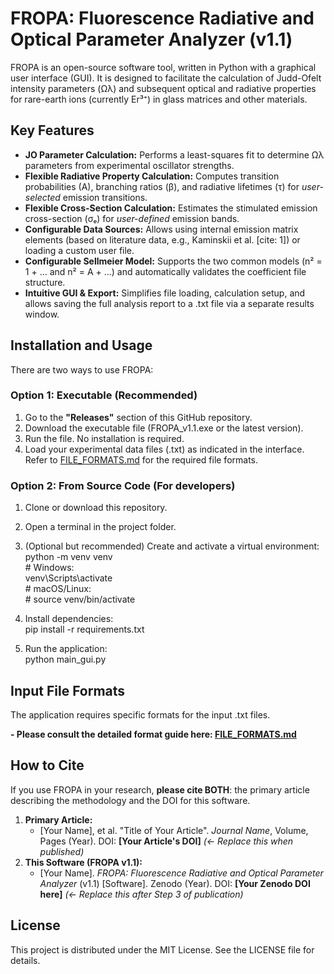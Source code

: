 # FROPA: Fluorescence Radiative and Optical Parameter Analyzer (v1.1)

FROPA is an open-source software tool, written in Python with a graphical user interface (GUI). It is designed to facilitate the calculation of Judd-Ofelt intensity parameters (Ωλ) and subsequent optical and radiative properties for rare-earth ions (currently Er³⁺) in glass matrices and other materials.

## Key Features

* **JO Parameter Calculation:** Performs a least-squares fit to determine Ωλ parameters from experimental oscillator strengths.  
* **Flexible Radiative Property Calculation:** Computes transition probabilities (A), branching ratios (β), and radiative lifetimes (τ) for *user-selected* emission transitions.  
* **Flexible Cross-Section Calculation:** Estimates the stimulated emission cross-section (σₑ) for *user-defined* emission bands.  
* **Configurable Data Sources:** Allows using internal emission matrix elements (based on literature data, e.g., Kaminskii et al. \[cite: 1\]) or loading a custom user file.  
* **Configurable Sellmeier Model:** Supports the two common models (n² \= 1 \+ ... and n² \= A \+ ...) and automatically validates the coefficient file structure.  
* **Intuitive GUI & Export:** Simplifies file loading, calculation setup, and allows saving the full analysis report to a .txt file via a separate results window.

## **Installation and Usage**

There are two ways to use FROPA:

### **Option 1: Executable (Recommended)**

1. Go to the **"Releases"** section of this GitHub repository.  
2. Download the executable file (FROPA\_v1.1.exe or the latest version).  
3. Run the file. No installation is required.  
4. Load your experimental data files (.txt) as indicated in the interface. Refer to [FILE\_FORMATS.md](https://www.google.com/search?q=FILE_FORMATS.md) for the required file formats.

### **Option 2: From Source Code (For developers)**

1. Clone or download this repository.  
2. Open a terminal in the project folder.  
3. (Optional but recommended) Create and activate a virtual environment:  
   python \-m venv venv  
   \# Windows:  
   venv\\Scripts\\activate  
   \# macOS/Linux:  
   \# source venv/bin/activate

4. Install dependencies:  
   pip install \-r requirements.txt

5. Run the application:  
   python main\_gui.py

## **Input File Formats**

The application requires specific formats for the input .txt files.

**\- Please consult the detailed format guide here: [FILE\_FORMATS.md](https://www.google.com/search?q=FILE_FORMATS.md)**

## **How to Cite**

If you use FROPA in your research, **please cite BOTH**: the primary article describing the methodology and the DOI for this software.

1. **Primary Article:**  
   * \[Your Name\], et al. "Title of Your Article". *Journal Name*, Volume, Pages (Year). DOI: **\[Your Article's DOI\]** *(← Replace this when published)*  
2. **This Software (FROPA v1.1):**  
   * \[Your Name\]. *FROPA: Fluorescence Radiative and Optical Parameter Analyzer* (v1.1) \[Software\]. Zenodo (Year). DOI: **\[Your Zenodo DOI here\]** *(← Replace this after Step 3 of publication)*

## **License**

This project is distributed under the MIT License. See the LICENSE file for details.